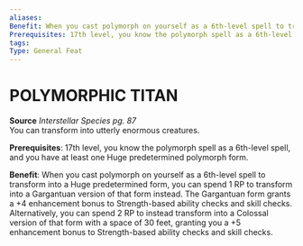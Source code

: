 ```yaml
---
aliases: 
Benefit: When you cast polymorph on yourself as a 6th-level spell to transform into a Huge predetermined form, you can spend 1 RP to transform into a Gargantuan version of that form instead. The Gargantuan form grants a +4 enhancement bonus to Strength-based ability checks and skill checks. Alternatively, you can spend 2 RP to instead transform into a Colossal version of that form with a space of 30 feet, granting you a +5 enhancement bonus to Strength-based ability checks and skill checks.
Prerequisites: 17th level, you know the polymorph spell as a 6th-level spell, and you have at least one Huge predetermined polymorph form.
tags: 
Type: General Feat
---
```

# POLYMORPHIC TITAN
**Source** _Interstellar Species pg. 87_  
You can transform into utterly enormous creatures.

**Prerequisites**: 17th level, you know the polymorph spell as a 6th-level spell, and you have at least one Huge predetermined polymorph form.

**Benefit**: When you cast polymorph on yourself as a 6th-level spell to transform into a Huge predetermined form, you can spend 1 RP to transform into a Gargantuan version of that form instead. The Gargantuan form grants a +4 enhancement bonus to Strength-based ability checks and skill checks. Alternatively, you can spend 2 RP to instead transform into a Colossal version of that form with a space of 30 feet, granting you a +5 enhancement bonus to Strength-based ability checks and skill checks.